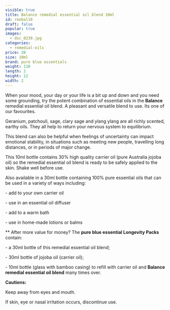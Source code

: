 ```yaml
---
visible: true
title: Balance remedial essential oil blend 10ml
id: reobal10
draft: false
popular: true
images:
  - dsc_0230.jpg
categories:
  - remedial-oils
price: 20
size: 10ml
brand: pure blue essentials
weight: 110
length: 2
height: 12
width: 2
---
```

When your mood, your day or your life is a bit up and down and you need some grounding, try the potent combination of essential oils in the **Balance** remedial essential oil blend.  A pleasant and versatile blend to use.  Its one of our favourites.

Geranium, patchouli, sage, clary sage and ylang ylang are all richly scented, earthy oils. They all help to return your nervous system to equilibrium. 

This blend can also be helpful when feelings of uncertainty can impact emotional stability, in situations such as meeting new people, travelling long distances, or in periods of major change.

This 10ml bottle contains 30% high quality carrier oil (pure Australia jojoba oil) so the remedial essential oil blend is ready to be safely applied to the skin. Shake well before use.

Also available in a 30ml bottle containing 100% pure essential oils that can be used in a variety of ways including:

\- add to your own carrier oil

\- use in an essential oil diffuser

\- add to a warm bath

\- use in home-made lotions or balms



 \*\* After more value for money? The **pure blue essential Longevity Packs** contain:

\- a 30ml bottle of this remedial essential oil blend;

\- 30ml bottle of jojoba oil (carrier oil);

\- 10ml bottle (glass with bamboo casing) to refill with carrier oil and **Balance remedial essential oil blend** many times over.

**Cautions:**

Keep away from eyes and mouth.

If skin, eye or nasal irritation occurs, discontinue use.